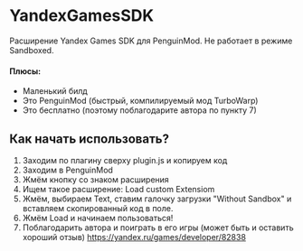 # YandexGamesSDK
Расширение Yandex Games SDK для PenguinMod. Не работает в режиме Sandboxed.

#### Плюсы:
 + Маленький билд
 + Это PenguinMod (быстрый, компилируемый мод TurboWarp)
 + Это бесплатно (поэтому поблагодарите автора по пункту 7)

## Как начать использовать?
1. Заходим по плагину сверху plugin.js и копируем код
2. Заходим в PenguinMod
3. Жмём кнопку со знаком расширения
4. Ищем такое расширение:  Load custom Extensiom
5. Жмём, выбираем Text, ставим галочку загрузки "Without Sandbox" и вставляем скопированный код в поле.  
6. Жмём Load и начинаем пользоваться!
7. Поблагодарить автора и поиграть в его игры (может быть и оставить хороший отзыв) https://yandex.ru/games/developer/82838
